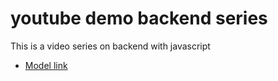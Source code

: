 # youtube demo backend series

This is a video series on backend with javascript

- [Model link](...)
